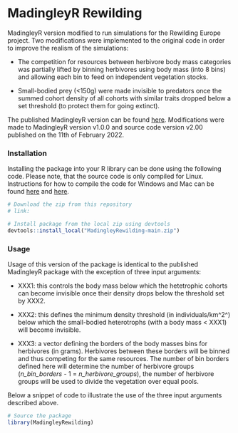 # MadingleyR Rewilding

MadingleyR version modified to run simulations for the Rewilding Europe project. Two modifications were implemented to the original code in order to improve the realism of the simulations:

-   The competition for resources between herbivore body mass categories was partially lifted by binning herbivores using body mass (into 8 bins) and allowing each bin to feed on independent vegetation stocks.

-   Small-bodied prey (\<150g) were made invisible to predators once the summed cohort density of all cohorts with similar traits dropped below a set threshold (to protect them for going extinct).

The published MadingleyR version can be found [here](https://madingleyr.github.io/MadingleyR/). Modifications were made to MadingleyR version v1.0.0 and source code version v2.00 published on the 11th of February 2022.

### Installation

Installing the package into your R library can be done using the following code. Please note, that the source code is only compiled for Linux. Instructions for how to compile the code for Windows and Mac can be found [here](https://madingleyr.github.io/MadingleyR/SourceCode/CompileMac.html) and [here](https://madingleyr.github.io/MadingleyR/SourceCode/CompileWindows.html).

``` r
# Download the zip from this repository
# link: 

# Install package from the local zip using devtools
devtools::install_local("MadingleyRewilding-main.zip")
```

### Usage

Usage of this version of the package is identical to the published MadingleyR package with the exception of three input arguments:

-   XXX1: this controls the body mass below which the hetetrophic cohorts can become invisible once their density drops below the threshold set by XXX2.

-   XXX2: this defines the minimum density threshold (in individuals/km^2^) below which the small-bodied heterotrophs (with a body mass \< XXX1) will become invisible.

-   XXX3: a vector defining the borders of the body masses bins for herbivores (in grams). Herbivores between these borders will be binned and thus competing for the same resources. The number of bin borders defined here will determine the number of herbivore groups (*n_bin_borders* - 1 = *n_herbivore_groups*), the number of herbivore groups will be used to divide the vegetation over equal pools.

Below a snippet of code to illustrate the use of the three input arguments described above.

``` r
# Source the package
library(MadingleyRewilding)
```
